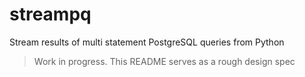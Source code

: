 # streampq

Stream results of multi statement PostgreSQL queries from Python

> Work in progress. This README serves as a rough design spec
